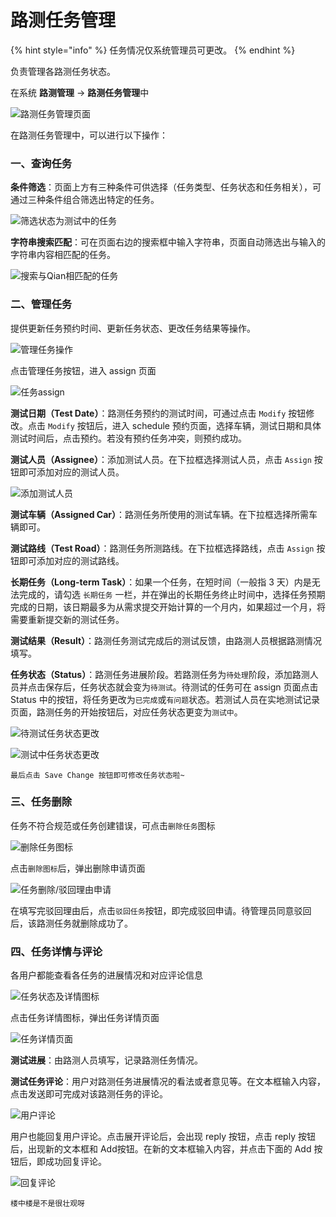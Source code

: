 # 路测任务管理

{% hint style="info" %}
任务情况仅系统管理员可更改。
{% endhint %}

负责管理各路测任务状态。

在系统 **路测管理** -&gt; **路测任务管理**中

![&#x8DEF;&#x6D4B;&#x4EFB;&#x52A1;&#x7BA1;&#x7406;&#x9875;&#x9762;](.gitbook/assets/image%20%2875%29.png)

在路测任务管理中，可以进行以下操作：

### 一、查询任务

**条件筛选**：页面上方有三种条件可供选择（任务类型、任务状态和任务相关），可通过三种条件组合筛选出特定的任务。

![&#x7B5B;&#x9009;&#x72B6;&#x6001;&#x4E3A;&#x6D4B;&#x8BD5;&#x4E2D;&#x7684;&#x4EFB;&#x52A1;](.gitbook/assets/image%20%2813%29.png)

**字符串搜索匹配**：可在页面右边的搜索框中输入字符串，页面自动筛选出与输入的字符串内容相匹配的任务。

![&#x641C;&#x7D22;&#x4E0E;Qian&#x76F8;&#x5339;&#x914D;&#x7684;&#x4EFB;&#x52A1;](.gitbook/assets/image%20%2845%29.png)

### 二、管理任务

提供更新任务预约时间、更新任务状态、更改任务结果等操作。

![&#x7BA1;&#x7406;&#x4EFB;&#x52A1;&#x64CD;&#x4F5C;](.gitbook/assets/image%20%2844%29.png)

点击管理任务按钮，进入 assign 页面

![&#x4EFB;&#x52A1;assign](.gitbook/assets/image%20%2877%29.png)

**测试日期（Test Date）**：路测任务预约的测试时间，可通过点击 `Modify` 按钮修改。点击 `Modify` 按钮后，进入 schedule 预约页面，选择车辆，测试日期和具体测试时间后，点击预约。若没有预约任务冲突，则预约成功。

**测试人员（Assignee）**：添加测试人员。在下拉框选择测试人员，点击 `Assign` 按钮即可添加对应的测试人员。

![&#x6DFB;&#x52A0;&#x6D4B;&#x8BD5;&#x4EBA;&#x5458;](.gitbook/assets/image%20%2854%29.png)

**测试车辆（Assigned Car）**：路测任务所使用的测试车辆。在下拉框选择所需车辆即可。

**测试路线（Test Road）**：路测任务所测路线。在下拉框选择路线，点击 `Assign` 按钮即可添加对应的测试路线。

**长期任务（Long-term Task）**：如果一个任务，在短时间（一般指 3 天）内是无法完成的，请勾选 `长期任务` 一栏，并在弹出的长期任务终止时间中，选择任务预期完成的日期，该日期最多为从需求提交开始计算的一个月内，如果超过一个月，将需要重新提交新的测试任务。

**测试结果（Result）**：路测任务测试完成后的测试反馈，由路测人员根据路测情况填写。

**任务状态（Status）**：路测任务进展阶段。若路测任务为`待处理`阶段，添加路测人员并点击保存后，任务状态就会变为`待测试`。待测试的任务可在 assign 页面点击 Status 中的按钮，将任务更改为`已完成`或`有问题`状态。若测试人员在实地测试记录页面，路测任务的开始按钮后，对应任务状态更变为`测试中`。

![&#x5F85;&#x6D4B;&#x8BD5;&#x4EFB;&#x52A1;&#x72B6;&#x6001;&#x66F4;&#x6539;](.gitbook/assets/image%20%2826%29.png)

![&#x6D4B;&#x8BD5;&#x4E2D;&#x4EFB;&#x52A1;&#x72B6;&#x6001;&#x66F4;&#x6539;](.gitbook/assets/image%20%284%29.png)

`最后点击 Save Change 按钮即可修改任务状态啦~`

### 三、任务删除

任务不符合规范或任务创建错误，可点击`删除任务`图标

![&#x5220;&#x9664;&#x4EFB;&#x52A1;&#x56FE;&#x6807;](.gitbook/assets/image%20%2853%29.png)

点击`删除图标`后，弹出删除申请页面

![&#x4EFB;&#x52A1;&#x5220;&#x9664;/&#x9A73;&#x56DE;&#x7406;&#x7531;&#x7533;&#x8BF7;](.gitbook/assets/image%20%2837%29.png)

在填写完驳回理由后，点击`驳回任务`按钮，即完成驳回申请。待管理员同意驳回后，该路测任务就删除成功了。

### 四、任务详情与评论

各用户都能查看各任务的进展情况和对应评论信息

![&#x4EFB;&#x52A1;&#x72B6;&#x6001;&#x53CA;&#x8BE6;&#x60C5;&#x56FE;&#x6807;](.gitbook/assets/image%20%2842%29.png)

点击任务详情图标，弹出任务详情页面

![&#x4EFB;&#x52A1;&#x8BE6;&#x60C5;&#x9875;&#x9762;](.gitbook/assets/image%20%2851%29.png)

**测试进展**：由路测人员填写，记录路测任务情况。

**测试任务评论**：用户对路测任务进展情况的看法或者意见等。在文本框输入内容，点击发送即可完成对该路测任务的评论。

![&#x7528;&#x6237;&#x8BC4;&#x8BBA;](.gitbook/assets/image%20%2849%29.png)

用户也能回复用户评论。点击展开评论后，会出现 reply 按钮，点击 reply 按钮后，出现新的文本框和 Add按钮。在新的文本框输入内容，并点击下面的 Add 按钮后，即成功回复评论。

![&#x56DE;&#x590D;&#x8BC4;&#x8BBA;](.gitbook/assets/image%20%286%29.png)

`楼中楼是不是很壮观呀`

